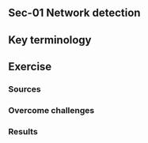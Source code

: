 ## Sec-01 Network detection

## Key terminology

## Exercise

### Sources


### Overcome challenges

### Results
